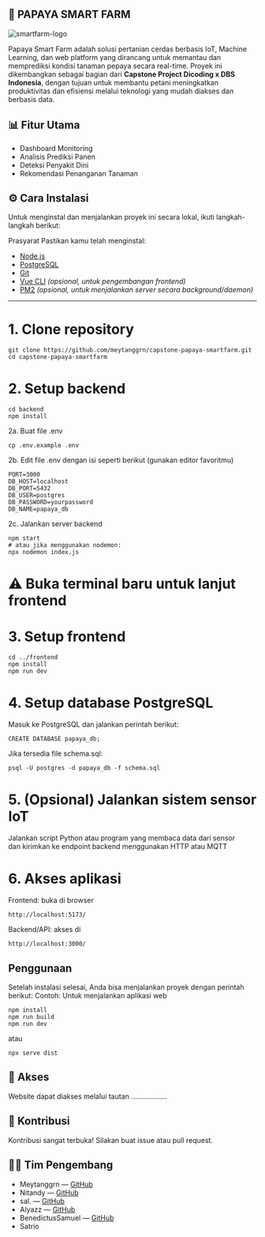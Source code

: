 🌱 PAPAYA SMART FARM
---
![smartfarm-logo](https://github.com/user-attachments/assets/3b51bddd-6724-4af4-ad09-ff55db0c438b)

Papaya Smart Farm adalah solusi pertanian cerdas berbasis IoT, Machine Learning, dan web platform 
yang dirancang untuk memantau dan memprediksi kondisi tanaman pepaya secara real-time. 
Proyek ini dikembangkan sebagai bagian dari **Capstone Project Dicoding x DBS Indonesia**, dengan tujuan 
untuk membantu petani meningkatkan produktivitas dan efisiensi melalui teknologi yang mudah diakses dan berbasis data.

## 📊 Fitur Utama
* Dashboard Monitoring 
* Analisis Prediksi Panen
* Deteksi Penyakit Dini
* Rekomendasi Penanganan Tanaman

## ⚙️ Cara Instalasi
Untuk menginstal dan menjalankan proyek ini secara lokal, ikuti langkah-langkah berikut:

Prasyarat Pastikan kamu telah menginstal:
- [Node.js](https://nodejs.org/)  
- [PostgreSQL](https://www.postgresql.org/)  
- [Git](https://git-scm.com/)  
- [Vue CLI](https://cli.vuejs.org/) *(opsional, untuk pengembangan frontend)*  
- [PM2](https://pm2.keymetrics.io/) *(opsional, untuk menjalankan server secara background/daemon)*

---

# 1. Clone repository
    git clone https://github.com/meytanggrn/capstone-papaya-smartfarm.git
    cd capstone-papaya-smartfarm

# 2. Setup backend
    cd backend
    npm install

2a. Buat file .env

    cp .env.example .env

2b. Edit file .env dengan isi seperti berikut (gunakan editor favoritmu)

    PORT=3000
    DB_HOST=localhost
    DB_PORT=5432
    DB_USER=postgres
    DB_PASSWORD=yourpassword
    DB_NAME=papaya_db

2c. Jalankan server backend

    npm start
    # atau jika menggunakan nodemon:
    npx nodemon index.js

# ⚠️ Buka terminal baru untuk lanjut frontend

# 3. Setup frontend
    cd ../frontend
    npm install
    npm run dev

# 4. Setup database PostgreSQL
Masuk ke PostgreSQL dan jalankan perintah berikut:

    CREATE DATABASE papaya_db;

Jika tersedia file schema.sql:

    psql -U postgres -d papaya_db -f schema.sql

# 5. (Opsional) Jalankan sistem sensor IoT
Jalankan script Python atau program yang membaca data dari sensor<br>
dan kirimkan ke endpoint backend menggunakan HTTP atau MQTT

# 6. Akses aplikasi
Frontend: buka di browser 

    http://localhost:5173/
    
Backend/API: akses di

    http://localhost:3000/

## Penggunaan

Setelah instalasi selesai, Anda bisa menjalankan proyek dengan perintah berikut:
Contoh: Untuk menjalankan aplikasi web

    npm install
    npm run build
    npm run dev
  atau 
    
    npx serve dist

## 📡 Akses
Website dapat diakses melalui tautan ..................

## 🤝 Kontribusi
Kontribusi sangat terbuka! Silakan buat issue atau pull request.

## 👨‍💻 Tim Pengembang
- Meytanggrn — [GitHub](https://github.com/meytanggrn)
- Nitandy — [GitHub](https://github.com/QonitaNadyaR)
- sal. — [GitHub](https://github.com/sasabiaa)
- Alyazz — [GitHub](https://github.com/alyazzr)
- BenedictusSamuel — [GitHub](https://github.com/BenedictusSamuel)
- Satrio
